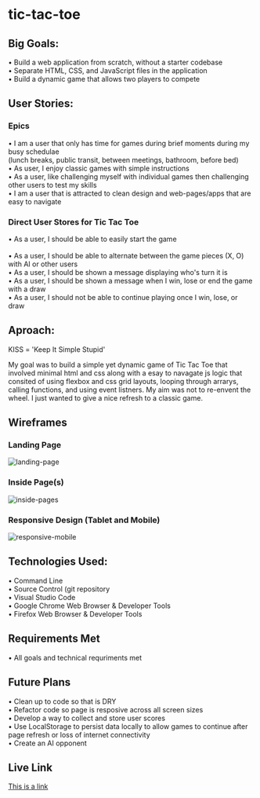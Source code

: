 # tic-tac-toe  

## Big Goals:  
• Build a web application from scratch, without a starter codebase<br>
• Separate HTML, CSS, and JavaScript files in the application<br>
• Build a dynamic game that allows two players to compete<br>

## User Stories:  

### Epics
• I am a user that only has time for games during brief moments during my busy schedulae<br> (lunch breaks, public transit, between meetings, bathroom, before bed)<br>
• As user, I enjoy classic games with simple instructions<br>
• As a user, like challenging myself with individual games then challenging other users to test my skills<br>
• I am a user that is attracted to clean design and web-pages/apps that are easy to navigate<br> 

### Direct User Stores for Tic Tac Toe
• As a user, I should be able to easily start the game<br>  
• As a user, I should be able to alternate between the game pieces (X, O) with AI or other users<br> 
• As a user, I should be shown a message displaying who's turn it is<br> 
• As a user, I should be shown a message when I win, lose or end the game with a draw<br>
• As a user, I should not be able to continue playing once I win, lose, or draw<br> 

## Aproach:
KISS = 'Keep It Simple Stupid'<br> 

My goal was to build a simple yet dynamic game of Tic Tac Toe that involved minimal html and css along with a esay to navagate js logic that consited of using flexbox and css grid layouts, looping through arrarys, calling functions, and using event listners. My aim was not to re-envent the wheel. I just wanted to give a nice refresh to a classic game.<br>

## Wireframes
### Landing Page
![landing-page](https://media.git.generalassemb.ly/user/22710/files/ff931980-f132-11e9-8fed-692f824ae939)
### Inside Page(s)
![inside-pages](https://media.git.generalassemb.ly/user/22710/files/294c4080-f133-11e9-83af-a9ecaba72179)
### Responsive Design (Tablet and Mobile)
![responsive-mobile](https://media.git.generalassemb.ly/user/22710/files/5ef12980-f133-11e9-8703-87dea0aeaf0f)


## Technologies Used:
• Command Line<br>
• Source Control (git repository<br> 
• Visual Studio Code<br>
• Google Chrome Web Browser & Developer Tools<br> 
• Firefox Web Browser & Developer Tools<br> 

## Requirements Met
• All goals and technical requriments met<br> 

## Future Plans
• Clean up to code so that is DRY<br> 
• Refactor code so page is resposive across all screen sizes<br> 
• Develop a way to collect and store user scores<br> 
• Use LocalStorage to persist data locally to allow games to continue after page refresh or loss of internet connectivity<br>
• Create an AI opponent<br> 

## Live Link
[This is a link]( https://pages.git.generalassemb.ly/kenrjones/tic-tac-toe/)


